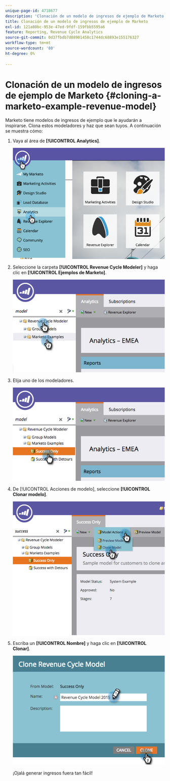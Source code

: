 ```yaml
---
unique-page-id: 4718677
description: 'Clonación de un modelo de ingresos de ejemplo de Marketo: documentos de Marketo, documentación del producto'
title: Clonación de un modelo de ingresos de ejemplo de Marketo
exl-id: 121a80bc-953e-47ed-9fdf-159fbb5595a6
feature: Reporting, Revenue Cycle Analytics
source-git-commit: 0d37fbdb7d08901458c1744dc68893e155176327
workflow-type: tm+mt
source-wordcount: '80'
ht-degree: 0%

---
```


# Clonación de un modelo de ingresos de ejemplo de Marketo {#cloning-a-marketo-example-revenue-model}

Marketo tiene modelos de ingresos de ejemplo que le ayudarán a inspirarse. Clona estos modeladores y haz que sean tuyos. A continuación se muestra cómo:

1. Vaya al área de **[!UICONTROL Analytics]**.

   ![](assets/image2015-4-27-17-3a37-3a30.png)

1. Seleccione la carpeta **[!UICONTROL Revenue Cycle Modeler]** y haga clic en **[!UICONTROL Ejemplos de Marketo]**.

   ![](assets/image2015-4-27-17-3a11-3a39.png)

1. Elija uno de los modeladores.

   ![](assets/image2015-4-27-17-3a33-3a11.png)

1. De [!UICONTROL Acciones de modelo], seleccione **[!UICONTROL Clonar modelo]**.

   ![](assets/image2015-4-27-17-3a18-3a29.png)

1. Escriba un **[!UICONTROL Nombre]** y haga clic en **[!UICONTROL Clonar]**.

   ![](assets/image2015-4-27-17-3a20-3a22.png)

   ¡Ojalá generar ingresos fuera tan fácil!
